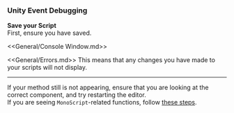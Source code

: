 ### Unity Event Debugging

**Save your Script**  
First, ensure you have saved.

<<General/Console Window.md>>

<<General/Errors.md>>
This means that any changes you have made to your scripts will not display.  

---  

If your method still is not appearing, ensure that you are looking at the correct component, and try restarting the editor.  
If you are seeing `MonoScript`-related functions, follow [these steps](Incorrect%20Assignment.md).